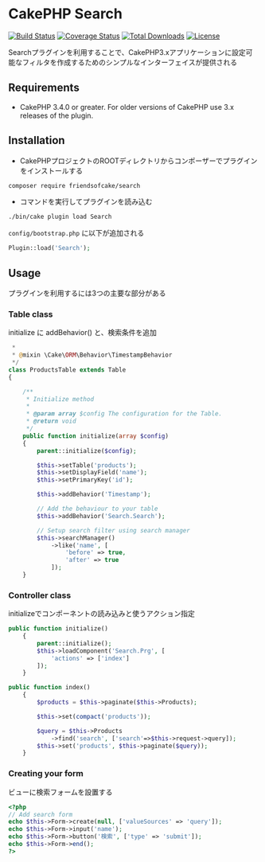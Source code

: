 # CakePHP Search

[![Build Status](https://img.shields.io/travis/FriendsOfCake/search/master.svg?style=flat-square)](https://travis-ci.org/FriendsOfCake/search)
[![Coverage Status](https://img.shields.io/codecov/c/github/FriendsOfCake/search.svg?style=flat-square)](https://codecov.io/github/FriendsOfCake/search)
[![Total Downloads](https://img.shields.io/packagist/dt/friendsofcake/search.svg?style=flat-square)](https://packagist.org/packages/friendsofcake/search)
[![License](https://img.shields.io/badge/license-MIT-blue.svg?style=flat-square)](https://packagist.org/packages/friendsofcake/search)

Searchプラグインを利用することで、CakePHP3.xアプリケーションに設定可能なフィルタを作成するためのシンプルなインターフェイスが提供される

## Requirements

* CakePHP 3.4.0 or greater. For older versions of CakePHP use 3.x releases of
the plugin.

## Installation

* CakePHPプロジェクトのROOTディレクトリからコンポーザーでプラグインをインストールする

```sh
composer require friendsofcake/search
```

* コマンドを実行してプラグインを読み込む

```sh
./bin/cake plugin load Search
```

`config/bootstrap.php` に以下が追加される

```php
Plugin::load('Search');
```

## Usage

プラグインを利用するには3つの主要な部分がある

### Table class

initialize に addBehavior() と、検索条件を追加

```php
 *
 * @mixin \Cake\ORM\Behavior\TimestampBehavior
 */
class ProductsTable extends Table
{

    /**
     * Initialize method
     *
     * @param array $config The configuration for the Table.
     * @return void
     */
    public function initialize(array $config)
    {
        parent::initialize($config);

        $this->setTable('products');
        $this->setDisplayField('name');
        $this->setPrimaryKey('id');

        $this->addBehavior('Timestamp');

        // Add the behaviour to your table
        $this->addBehavior('Search.Search');

        // Setup search filter using search manager
        $this->searchManager()
            ->like('name', [
                'before' => true,
                'after' => true
            ]);
    }
```

### Controller class
initializeでコンポーネントの読み込みと使うアクション指定

```php
public function initialize()
    {
        parent::initialize();
        $this->loadComponent('Search.Prg', [
            'actions' => ['index']
        ]);
    }

public function index()
    {
        $products = $this->paginate($this->Products);

        $this->set(compact('products'));

        $query = $this->Products
            ->find('search', ['search'=>$this->request->query]);
        $this->set('products', $this->paginate($query));
    }
```

### Creating your form
ビューに検索フォームを設置する

```php
<?php
// Add search form
echo $this->Form->create(null, ['valueSources' => 'query']);
echo $this->Form->input('name');
echo $this->Form->button('検索', ['type' => 'submit']);
echo $this->Form->end();
?>
```
